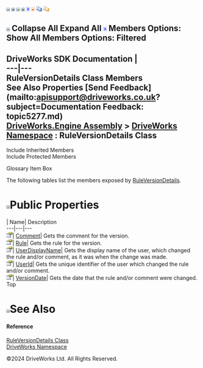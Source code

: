![](dotnetimages/collapse.gif) ![](dotnetimages/expand.gif) ![](dotnetimages/collapse.gif) ![](dotnetimages/expand.gif) ![](dotnetimages/drpdown.gif) ![](dotnetimages/drpdown_orange.gif) ![](dotnetimages/copycode.gif) ![](dotnetimages/copycodeHighlight.gif)

![](dotnetimages/collapse.gif) Collapse All Expand All ![](dotnetimages/drpdown.gif) Members Options: Show All  Members Options: Filtered   
---  
DriveWorks SDK Documentation  |   
---|---  
RuleVersionDetails Class Members   
See Also Properties [Send Feedback](mailto:apisupport@driveworks.co.uk?subject=Documentation Feedback: topic5277.md)  
[DriveWorks.Engine Assembly](topic2156.md) > [DriveWorks Namespace](topic2159.md) : RuleVersionDetails Class  
---  
  
Include Inherited Members    
Include Protected Members  


Glossary Item Box

The following tables list the members exposed by [RuleVersionDetails](topic5277.md).

# ![](dotnetimages/collapse.gif)Public Properties

| Name| Description  
---|---|---  
![Public Property](dotnetimages/publicProperty.gif)| [Comment](topic5283.md)| Gets the comment for the version.   
![Public Property](dotnetimages/publicProperty.gif)| [Rule](topic5284.md)| Gets the rule for the version.   
![Public Property](dotnetimages/publicProperty.gif)| [UserDisplayName](topic5285.md)| Gets the display name of the user, which changed the rule and/or comment, as it was when the change was made.   
![Public Property](dotnetimages/publicProperty.gif)| [UserId](topic5286.md)| Gets the unique identifier of the user which changed the rule and/or comment.   
![Public Property](dotnetimages/publicProperty.gif)| [VersionDate](topic5287.md)| Gets the date that the rule and/or comment were changed.   
Top

# ![](dotnetimages/collapse.gif)See Also

#### Reference

[RuleVersionDetails Class](topic5277.md)   
[DriveWorks Namespace](topic2159.md)

©2024 DriveWorks Ltd. All Rights Reserved.
